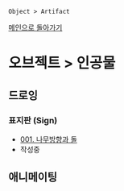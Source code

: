 ```
Object > Artifact
```
[메인으로 돌아가기](/README.md)

# 오브젝트 > 인공물 

## 드로잉

### 표지판 (Sign)
- [001. 나무방향과 돌](/Object-Artifact/Sign-001.md)
- 작성중

## 애니메이팅
